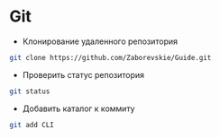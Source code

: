 # Git
* Клонирование удаленного репозитория
```bash
git clone https://github.com/Zaborevskie/Guide.git
```
* Проверить статус репозитория
```bash
git status
```
* Добавить каталог к коммиту
```bash
git add CLI
```